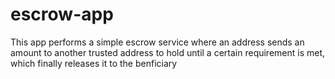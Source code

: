 # escrow-app
This app performs a simple escrow service where an address sends an amount to another trusted address to hold until a certain requirement is met, which finally releases it to the benficiary
